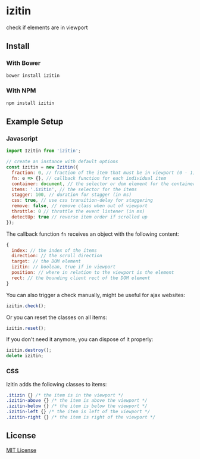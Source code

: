 izitin
======
check if elements are in viewport

Install
-------

### With Bower

```bash
bower install izitin
```

### With NPM

```bash
npm install izitin
```

Example Setup
-------------

### Javascript

```javascript
import Izitin from 'izitin';

// create an instance with default options
const izitin = new Izitin({
  fraction: 0, // fraction of the item that must be in viewport (0 - 1)
  fn: e => {}, // callback function for each individual item
  container: document, // the selector or dom element for the container
  items: '.izitin', // the selector for the items
  stagger: 100, // duration for stagger (in ms)
  css: true, // use css transition-delay for staggering
  remove: false, // remove class when out of viewport
  throttle: 0 // throttle the event listener (in ms)
  detectUp: true // reverse item order if scrolled up
});

```

The callback function `fn` receives an object with the following content:

```javascript
{
  index: // the index of the items
  direction: // the scroll direction
  target: // the DOM element
  izitin: // boolean, true if in viewport
  position: // where in relation to the viewport is the element
  rect: // the bounding client rect of the DOM element
}
```

You can also trigger a check manually, might be useful for ajax websites:

```javascript
izitin.check();
```

Or you can reset the classes on all items:

```javascript
izitin.reset();
```

If you don't need it anymore, you can dispose of it properly:

```javascript
izitin.destroy();
delete izitin;
```

### CSS

Izitin adds the following classes to items:

```css
.itizin {} /* the item is in the viewport */
.izitin-above {} /* the item is above the viewport */
.izitin-below {} /* the item is below the viewport */
.izitin-left {} /* the item is left of the viewport */
.izitin-right {} /* the item is right of the viewport */
```

License
-------

[MIT License](LICENSE)
